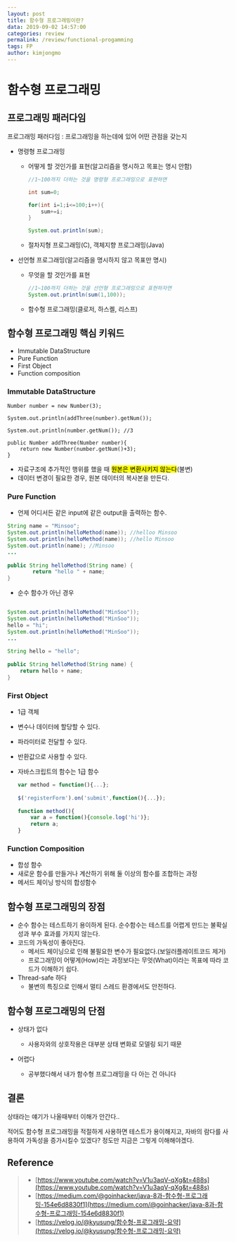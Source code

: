 ```yaml
---
layout: post
title: 함수형 프로그래밍이란? 
data: 2019-09-02 14:57:00
categories: review
permalink: /review/functional-progamming
tags: FP
author: kimjongmo
---
```


# 함수형 프로그래밍

## 프로그래밍 패러다임

프로그래밍 패러다임 : 프로그래밍을 하는데에 있어 어떤 관점을 갖는지

- 명령형 프로그래밍 

  - 어떻게 할 것인가를 표현(알고리즘을 명시하고 목표는 명시 안함)

    ```java
    //1~100까지 더하는 것을 명령형 프로그래밍으로 표현하면
    
    int sum=0;
    
    for(int i=1;i<=100;i++){
        sum+=i;
    }
    
    System.out.println(sum);
    ```

  - 절차지형 프로그래밍(C), 객체지향 프로그래밍(Java)

- 선언형 프로그래밍(알고리즘을 명시하지 않고 목표만 명시)

  - 무엇을 할 것인가를 표현

    ```java
    //1~100까지 더하는 것을 선언형 프로그래밍으로 표현하자면
    System.out.println(sum(1,100));
    ```

  - 함수형 프로그래밍(클로저, 하스켈, 리스프)



## 함수형 프로그래밍 핵심 키워드

- Immutable DataStructure
- Pure Function
- First Object
- Function composition

### Immutable DataStructure

```kot
Number number = new Number(3);

System.out.println(addThree(number).getNum());

System.out.println(number.getNum()); //3

public Number addThree(Number number){
	return new Number(number.getNum()+3);
}
```

- 자료구조에 추가적인 행위를 했을 때 <mark>원본은 변환시키지 않는다</mark>(불변)
- 데이터 변경이 필요한 경우, 원본 데이터의 복사본을 만든다.

### Pure Function

- 언제 어디서든 같은 input에 같은 output을 출력하는 함수.

```java
String name = "Minsoo";
System.out.println(helloMethod(name)); //helloo Minsoo
System.out.println(helloMethod(name)); //hello Minsoo
System.out.println(name); //Minsoo
...
    
public String helloMethod(String name) {
        return "hello " + name;
}
```

- 순수 함수가 아닌 경우

```java

System.out.println(helloMethod("MinSoo"));
System.out.println(helloMethod("MinSoo"));
hello = "hi";
System.out.println(helloMethod("MinSoo"));
...
  
String hello = "hello";
  
public String helloMethod(String name) {
    return hello + name;
}
```



### First Object

- 1급 객체

- 변수나 데이터에 할당할 수 있다.

- 파라미터로 전달할 수 있다.

- 반환값으로 사용할 수 있다.

- 자바스크립트의 함수는 1급 함수

  ```javascript
  var method = function(){...};
                         
  $('registerForm').on('submit',function(){...});
                                           
  function method(){
      var a = function(){console.log('hi')};
      return a;
  }
  ```

  

### Function Composition

- 합성 함수
- 새로운 함수를 만들거나 계산하기 위해 둘 이상의 함수를 조합하는 과정
- 메서드 체이닝 방식의 합성함수



## 함수형 프로그래밍의 장점

- 순수 함수는 테스트하기 용이하게 된다. 
  순수함수는 테스트를 어렵게 만드는 불확실성과 부수 효과를 가지지 않는다.
- 코드의 가독성이 좋아진다.
  - 메서드 체이닝으로 인해 불필요한 변수가 필요없다.(보일러플레이트코드 제거)
  - 프로그래밍이 어떻게(How)라는 과정보다는 무엇(What)이라는 목표에 따라 코드가 이해하기 쉽다.
- Thread-safe 하다
  - 불변의 특징으로 인해서 멀티 스레드 환경에서도 안전하다.

## 함수형 프로그래밍의 단점

- 상태가 없다

  - 사용자와의 상호작용은 대부분 상태 변화로 모델링 되기 때문

- 어렵다

  - 공부했다해서 내가 함수형 프로그래밍을 다 아는 건 아니다

  



## 결론

상태라는 얘기가 나올때부터 이해가 안간다..

적어도 함수형 프로그래밍을 적절하게 사용하면 테스트가 용이해지고, 자바의 람다를 사용하여 가독성을 증가시킬수 있겠다? 정도만 지금은 그렇게 이해해야겠다.

## Reference

>- [https://www.youtube.com/watch?v=V1u3aqV-qXg&t=488s](https://www.youtube.com/watch?v=V1u3aqV-qXg&t=488s)
>- [https://medium.com/@goinhacker/java-8과-함수형-프로그래밍-154e6d8830f1](https://medium.com/@goinhacker/java-8과-함수형-프로그래밍-154e6d8830f1)
>- [https://velog.io/@kyusung/함수형-프로그래밍-요약](https://velog.io/@kyusung/함수형-프로그래밍-요약)
>